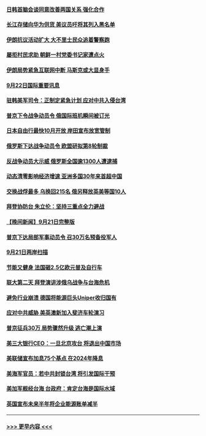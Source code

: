 #### [日韩首脑会谈同意改善两国关系 强化合作](../pages/prog202/a103534448.md?t=09230001) 
#### [长江存储向华为供货 美议员吁将其列入黑名单](../pages/prog202/a103534436.md?t=09230001) 
#### [伊朗抗议活动扩大 大不里士民众追着警察跑](../pages/prog202/a103534357.md?t=09230001) 
#### [屡拒村民求助 朝鲜一村党委书记家遭点火](../pages/prog202/a103534349.md?t=09230001) 
#### [伊朗局势紧急互联网中断 马斯克或大显身手](../pages/prog202/a103534342.md?t=09230001) 
#### [9月22日国际重要讯息](../pages/prog202/a103534315.md?t=09230001) 
#### [驻韩美军司令：正制定紧急计划 应对中共入侵台湾](../pages/prog202/a103534299.md?t=09230001) 
#### [普京下令战争动员令 俄国际班机瞬间被订光](../pages/prog202/a103534273.md?t=09230001) 
#### [日本自由行最快10月开放 岸田宣布放宽管制](../pages/prog202/a103534262.md?t=09230001) 
#### [俄罗斯下达战争动员令 欧盟研拟第8轮制裁](../pages/prog202/a103534254.md?t=09230001) 
#### [反战争动员大示威 俄罗斯全国逾1300人遭逮捕](../pages/prog202/a103534199.md?t=09230001) 
#### [动态清零影响经济增速 亚洲多国30年来首超中国](../pages/prog202/a103534211.md?t=09230001) 
#### [交换战俘最多 乌换回215名 俄另释放英美等国10人](../pages/prog202/a103534133.md?t=09230001) 
#### [拜登协防台 朱立伦：坚持三重点全力避战](../pages/prog202/a103534149.md?t=09230001) 
#### [【晚间新闻】9月21日完整版](../pages/prog202/a103534088.md?t=09230001) 
#### [普京下达局部军事动员令 召30万名预备役军人](../pages/prog202/a103534151.md?t=09230001) 
#### [9月21日两岸扫描](../pages/prog202/a103533986.md?t=09230001) 
#### [节能又健身 法国砸2.5亿欧元普及自行车](../pages/prog202/a103533994.md?t=09230001) 
#### [联大第二天 拜登演讲涉俄乌战争与台海危机](../pages/prog202/a103533967.md?t=09230001) 
#### [避免行业崩溃 德国将能源巨头Uniper收归国有](../pages/prog202/a103533969.md?t=09230001) 
#### [应对中共威胁 美英澳新加入斐济车轮演习](../pages/prog202/a103533978.md?t=09230001) 
#### [普京征兵30万 局势骤然升级 逃亡潮上演](../pages/prog202/a103533976.md?t=09230001) 
#### [美三大银行CEO：一旦北京攻台 将退出中国市场](../pages/prog202/a103533867.md?t=09230001) 
#### [美联储宣布加息75个基点 在2024年降息](../pages/prog202/a103533718.md?t=09230001) 
#### [美海军官员：若中共封锁台湾 将引发国际干预](../pages/prog202/a103533822.md?t=09230001) 
#### [美加军舰经台海 台政府：肯定台海是国际水域](../pages/prog202/a103533762.md?t=09230001) 
#### [英国宣布未来半年将企业能源账单减半](../pages/prog202/a103533773.md?t=09230001) 

----
#### [ >>> 更早内容 <<< ](../indexes/prog202-earlier.md)
